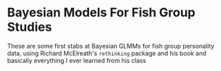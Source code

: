 # Bayesian Models For Fish Group Studies

These are some first stabs at Bayesian GLMMs for fish group personality data, using Richard McElreath's `rethinking` package and his book and basically everything I ever learned from his class
